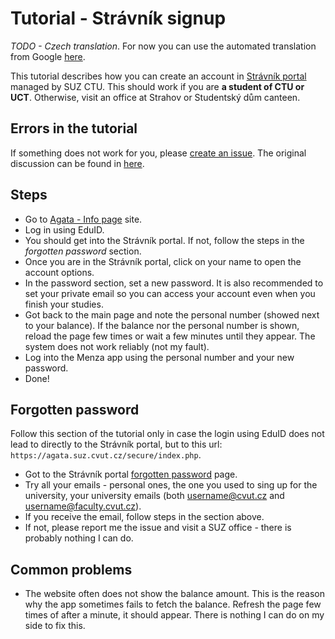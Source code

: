 # Tutorial - Strávník signup

*TODO - Czech translation*.
For now you can use the automated translation from Google
[here](https://github-com.translate.goog/Lastaapps/menza/blob/main/docs/STRAVNIK_SIGNUP.md?_x_tr_sl=en&_x_tr_tl=cs&_x_tr_hl=en&_x_tr_pto=wapp).

This tutorial describes how you can create an account in
[Strávník portal](https://stravnik.suz.cvut.cz/) managed by SUZ CTU.
This should work if you are **a student of CTU or UCT**.
Otherwise, visit an office at Strahov or Studentský dům canteen.

## Errors in the tutorial

If something does not work for you, please
[create an issue](https://github.com/Lastaapps/menza/issues/new/choose).
The original discussion can be found in
[here](https://github.com/Lastaapps/menza/issues/26).

## Steps

- Go to [Agata - Info page](https://agata.suz.cvut.cz/jidelnicky/stravnik.php) site.
- Log in using EduID.
- You should get into the Strávník portal.
  If not, follow the steps in the *forgotten password* section.
- Once you are in the Strávník portal, click on your name to open the account options.
- In the password section, set a new password.
  It is also recommended to set your private email so you can access
  your account even when you finish your studies.
- Got back to the main page and note the personal number (showed next to your balance).
  If the balance nor the personal number is shown, reload the page few times or
  wait a few minutes until they appear. The system does not work reliably (not my fault).
- Log into the Menza app using the personal number and your new password.
- Done!

## Forgotten password

Follow this section of the tutorial only in case
the login using EduID does not lead to directly to the Strávník portal,
but to this url: `https://agata.suz.cvut.cz/secure/index.php`.

- Got to the Strávník
  portal [forgotten password](https://stravnik.suz.cvut.cz/Identity/Account/ForgotPassword) page.
- Try all your emails - personal ones, the one you used to sing up for the university,
  your university emails (both username@cvut.cz and username@faculty.cvut.cz).
- If you receive the email, follow steps in the section above.
- If not, please report me the issue and visit a SUZ office - there is probably nothing I can do.

## Common problems

- The website often does not show the balance amount.
  This is the reason why the app sometimes fails to fetch the balance.
  Refresh the page few times of after a minute, it should appear.
  There is nothing I can do on my side to fix this.
